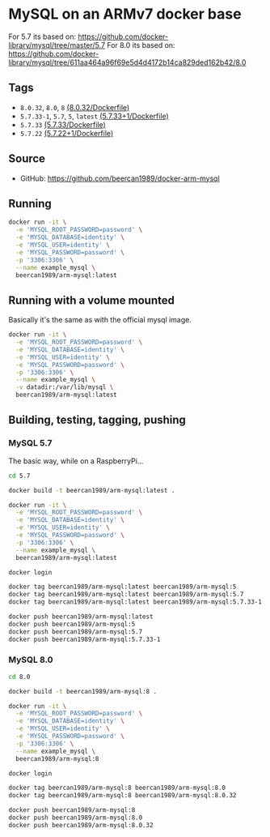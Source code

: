# MySQL on an ARMv7 docker base

For 5.7 its based on: https://github.com/docker-library/mysql/tree/master/5.7
For 8.0 its based on: https://github.com/docker-library/mysql/tree/611aa464a96f69e5d4d4172b14ca829ded162b42/8.0

## Tags
* `8.0.32`, `8.0`, `8` [(8.0.32/Dockerfile)](https://github.com/beercan1989/docker-arm-mysql/blob/8.0.32/8.0/Dockerfile)
* `5.7.33-1`, `5.7`, `5`, `latest` [(5.7.33+1/Dockerfile)](https://github.com/beercan1989/docker-arm-mysql/blob/5.7.33-1/5.7/Dockerfile)
* `5.7.33` [(5.7.33/Dockerfile)](https://github.com/beercan1989/docker-arm-mysql/blob/5.7.33/Dockerfile)
* `5.7.22` [(5.7.22+1/Dockerfile)](https://github.com/beercan1989/docker-arm-mysql/blob/5.7.22+1/Dockerfile)

## Source
* GitHub: https://github.com/beercan1989/docker-arm-mysql

## Running
```bash
docker run -it \
  -e 'MYSQL_ROOT_PASSWORD=password' \
  -e 'MYSQL_DATABASE=identity' \
  -e 'MYSQL_USER=identity' \
  -e 'MYSQL_PASSWORD=password' \
  -p '3306:3306' \
  --name example_mysql \
  beercan1989/arm-mysql:latest
```

## Running with a volume mounted
Basically it's the same as with the official mysql image.
```bash
docker run -it \
  -e 'MYSQL_ROOT_PASSWORD=password' \
  -e 'MYSQL_DATABASE=identity' \
  -e 'MYSQL_USER=identity' \
  -e 'MYSQL_PASSWORD=password' \
  -p '3306:3306' \
  --name example_mysql \
  -v datadir:/var/lib/mysql \
  beercan1989/arm-mysql:latest
```

## Building, testing, tagging, pushing
### MySQL 5.7
The basic way, while on a RaspberryPi... 
```bash
cd 5.7

docker build -t beercan1989/arm-mysql:latest .

docker run -it \
  -e 'MYSQL_ROOT_PASSWORD=password' \
  -e 'MYSQL_DATABASE=identity' \
  -e 'MYSQL_USER=identity' \
  -e 'MYSQL_PASSWORD=password' \
  -p '3306:3306' \
  --name example_mysql \
  beercan1989/arm-mysql:latest

docker login

docker tag beercan1989/arm-mysql:latest beercan1989/arm-mysql:5
docker tag beercan1989/arm-mysql:latest beercan1989/arm-mysql:5.7
docker tag beercan1989/arm-mysql:latest beercan1989/arm-mysql:5.7.33-1

docker push beercan1989/arm-mysql:latest
docker push beercan1989/arm-mysql:5
docker push beercan1989/arm-mysql:5.7
docker push beercan1989/arm-mysql:5.7.33-1
```

### MySQL 8.0
```bash
cd 8.0

docker build -t beercan1989/arm-mysql:8 .

docker run -it \
  -e 'MYSQL_ROOT_PASSWORD=password' \
  -e 'MYSQL_DATABASE=identity' \
  -e 'MYSQL_USER=identity' \
  -e 'MYSQL_PASSWORD=password' \
  -p '3306:3306' \
  --name example_mysql \
  beercan1989/arm-mysql:8

docker login

docker tag beercan1989/arm-mysql:8 beercan1989/arm-mysql:8.0
docker tag beercan1989/arm-mysql:8 beercan1989/arm-mysql:8.0.32

docker push beercan1989/arm-mysql:8
docker push beercan1989/arm-mysql:8.0
docker push beercan1989/arm-mysql:8.0.32
```